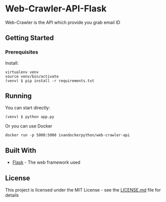 # Web-Crawler-API-Flask

Web-Crawler is the API which provide you grab email ID

## Getting Started


### Prerequisites

Install:

```
virtualenv venv
source venv/bin/activate
(venv) $ pip install -r requirements.txt
```


## Running

You can start directly:

```
(venv) $ python app.py
```

Or you can use Docker

```
docker run -p 5000:5000 ivandockerpython/web-crawler-api
```

## Built With

* [Flask](https://github.com/pallets/flask) - The web framework used

## License

This project is licensed under the MIT License - see the [LICENSE.md](LICENSE.md) file for details
